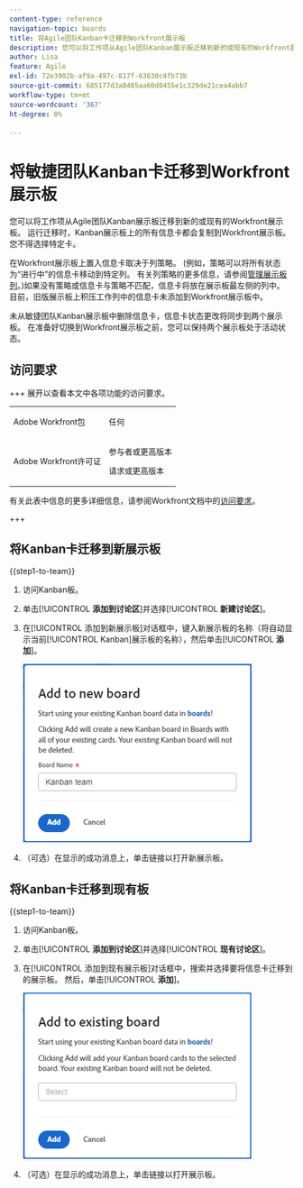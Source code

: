 ```yaml
---
content-type: reference
navigation-topic: boards
title: 将Agile团队Kanban卡迁移到Workfront展示板
description: 您可以将工作项从Agile团队Kanban展示板迁移到新的或现有的Workfront展示板。
author: Lisa
feature: Agile
exl-id: 72e3902b-af9a-497c-817f-63630c4fb73b
source-git-commit: 685177d3a8485aa60d8455e1c329de21cea4abb7
workflow-type: tm+mt
source-wordcount: '367'
ht-degree: 0%

---
```


# 将敏捷团队Kanban卡迁移到Workfront展示板

您可以将工作项从Agile团队Kanban展示板迁移到新的或现有的Workfront展示板。 运行迁移时，Kanban展示板上的所有信息卡都会复制到Workfront展示板。 您不得选择特定卡。

在Workfront展示板上置入信息卡取决于列策略。 (例如，策略可以将所有状态为“进行中”的信息卡移动到特定列。 有关列策略的更多信息，请参阅[管理展示板列](/help/quicksilver/agile/get-started-with-boards/manage-board-columns.md)。)如果没有策略或信息卡与策略不匹配，信息卡将放在展示板最左侧的列中。 目前，旧版展示板上积压工作列中的信息卡未添加到Workfront展示板中。

未从敏捷团队Kanban展示板中删除信息卡，信息卡状态更改将同步到两个展示板。 在准备好切换到Workfront展示板之前，您可以保持两个展示板处于活动状态。

## 访问要求

+++ 展开以查看本文中各项功能的访问要求。

<table style="table-layout:auto"> 
 <col> 
 <col> 
 <tbody> 
  <tr> 
   <td role="rowheader">Adobe Workfront包</td> 
   <td> <p>任何</p> </td> 
  </tr> 
  <tr> 
   <td role="rowheader">Adobe Workfront许可证</td> 
   <td> 
   <p>参与者或更高版本</p> 
   <p>请求或更高版本</p>
   </td> 
  </tr> 
 </tbody> 
</table>

有关此表中信息的更多详细信息，请参阅Workfront文档中的[访问要求](/help/quicksilver/administration-and-setup/add-users/access-levels-and-object-permissions/access-level-requirements-in-documentation.md)。

+++

## 将Kanban卡迁移到新展示板

{{step1-to-team}}

1. 访问Kanban板。
1. 单击&#x200B;[!UICONTROL **添加到讨论区**]&#x200B;并选择&#x200B;[!UICONTROL **新建讨论区**]。
1. 在[!UICONTROL 添加到新展示板]对话框中，键入新展示板的名称（将自动显示当前[!UICONTROL Kanban]展示板的名称），然后单击&#x200B;[!UICONTROL **添加**]。

   ![将Kanban卡片添加到新展示板](assets/add-kanban-cards-to-new-board-dialog.png)

1. （可选）在显示的成功消息上，单击链接以打开新展示板。

## 将Kanban卡迁移到现有板

{{step1-to-team}}

1. 访问Kanban板。
1. 单击&#x200B;[!UICONTROL **添加到讨论区**]&#x200B;并选择&#x200B;[!UICONTROL **现有讨论区**]。
1. 在[!UICONTROL 添加到现有展示板]对话框中，搜索并选择要将信息卡迁移到的展示板。 然后，单击&#x200B;[!UICONTROL **添加**]。

   ![将Kanban卡添加到现有展示板](assets/add-kanban-cards-to-existing-board-dialog.png)

1. （可选）在显示的成功消息上，单击链接以打开展示板。
